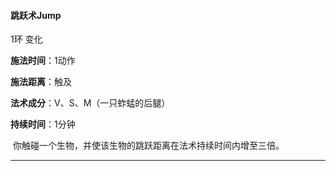 

#### 跳跃术Jump 

1环  变化

**施法时间**：1动作

**施法距离**：触及

**法术成分**：V、S、M（一只蚱蜢的后腿）

**持续时间**：1分钟

​     你触碰一个生物，并使该生物的跳跃距离在法术持续时间内增至三倍。

****

